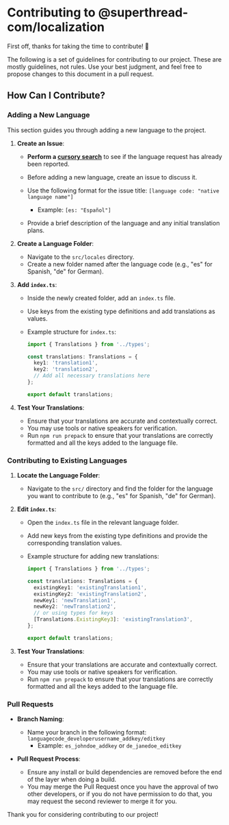 # Contributing to @superthread-com/localization

First off, thanks for taking the time to contribute! 🎉

The following is a set of guidelines for contributing to our project. These are mostly guidelines, not rules. Use your best judgment, and feel free to propose changes to this document in a pull request.

## How Can I Contribute?

### Adding a New Language

This section guides you through adding a new language to the project.

1. **Create an Issue**:
   - **Perform a [cursory search](https://github.com/superthread-com/localization/issues)** to see if the language request has already been reported.
   - Before adding a new language, create an issue to discuss it.

   - Use the following format for the issue title: `[language code: "native language name"]`
     - Example: `[es: "Español"]`
   - Provide a brief description of the language and any initial translation plans.

2. **Create a Language Folder**:
   - Navigate to the `src/locales` directory.
   - Create a new folder named after the language code (e.g., "es" for Spanish, "de" for German).

3. **Add `index.ts`**:
   - Inside the newly created folder, add an `index.ts` file.
   - Use keys from the existing type definitions and add translations as values.
   - Example structure for `index.ts`:

     ```typescript
     import { Translations } from '../types';

     const translations: Translations = {
       key1: 'translation1',
       key2: 'translation2',
       // Add all necessary translations here
     };

     export default translations;
     ```

4. **Test Your Translations**:
   - Ensure that your translations are accurate and contextually correct.
   - You may use tools or native speakers for verification.
   - Run `npm run prepack` to ensure that your translations are correctly formatted and all the keys added to the language file.

### Contributing to Existing Languages

1. **Locate the Language Folder**:
   - Navigate to the `src/` directory and find the folder for the language you want to contribute to (e.g., "es" for Spanish, "de" for German).

2. **Edit `index.ts`**:
   - Open the `index.ts` file in the relevant language folder.
   - Add new keys from the existing type definitions and provide the corresponding translation values.
   - Example structure for adding new translations:

     ```typescript
     import { Translations } from '../types';

     const translations: Translations = {
       existingKey1: 'existingTranslation1',
       existingKey2: 'existingTranslation2',
       newKey1: 'newTranslation1',
       newKey2: 'newTranslation2',
       // or using types for keys
       [Translations.ExistingKey3]: 'existingTranslation3',
     };

     export default translations;
     ```

3. **Test Your Translations**:
   - Ensure that your translations are accurate and contextually correct.
   - You may use tools or native speakers for verification.
   - Run `npm run prepack` to ensure that your translations are correctly formatted and all the keys added to the language file.

### Pull Requests

- **Branch Naming**:
  - Name your branch in the following format: `languagecode_developerusername_addkey/editkey`
    - Example: `es_johndoe_addkey` or `de_janedoe_editkey`

- **Pull Request Process**:
  - Ensure any install or build dependencies are removed before the end of the layer when doing a build.
  - You may merge the Pull Request once you have the approval of two other developers, or if you do not have permission to do that, you may request the second reviewer to merge it for you.

Thank you for considering contributing to our project!
